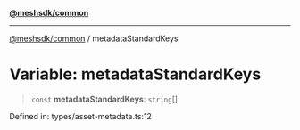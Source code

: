 [**@meshsdk/common**](../README.md)

***

[@meshsdk/common](../globals.md) / metadataStandardKeys

# Variable: metadataStandardKeys

> `const` **metadataStandardKeys**: `string`[]

Defined in: types/asset-metadata.ts:12
